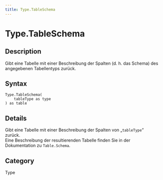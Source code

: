 ```yaml
---
title: Type.TableSchema
---
```


# Type.TableSchema


## Description

Gibt eine Tabelle mit einer Beschreibung der Spalten (d. h. das Schema) des angegebenen Tabellentyps zurück.


## Syntax

```powerquery
Type.TableSchema(
    tableType as type
) as table
```


## Details

Gibt eine Tabelle mit einer Beschreibung der Spalten von „<code>tableType</code>“ zurück.<br />Eine Beschreibung der resultierenden Tabelle finden Sie in der Dokumentation zu <code>Table.Schema</code>.<br />



## Category
Type
